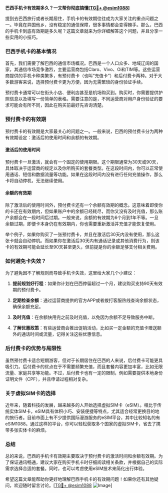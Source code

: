 **巴西手机卡有效期多久？一文帮你彻底搞懂[[TG💪+ @esim1088](https://t.me/s/esim1088)]**

提到去巴西旅行或者长期居住，手机卡的有效期往往成为大家关注的重点问题之一。毕竟在异国他乡，没有稳定的通信保障，很多事情都会变得棘手。那么，巴西的手机卡到底有效期是多久呢？这篇文章就来为你详细解答这个问题，并且分享一些实用的小技巧。

### 巴西手机卡的基本情况

首先，我们需要了解巴西的通信市场概况。巴西是一个人口众多、地域辽阔的国家，其通信市场竞争激烈，主要运营商包括Claro、Vivo、Oi和TIM等。这些运营商提供的手机卡种类繁多，有预付费卡（也叫“充值卡”）和后付费卡两种。对于大多数游客来说，选择预付费卡更为方便，因为无需繁琐的身份验证手续。

预付费卡通常可以在街头小店、便利店甚至是机场购买到。购买时，你需要提供护照信息以及填写一份简单的表格。需要注意的是，不同运营商对用户身份验证的要求可能会有所不同，因此在购买前最好先咨询清楚。

### 预付费卡的有效期

预付费卡的有效期是大家最关心的问题之一。一般来说，巴西的预付费卡分为两种有效期设定：激活后的使用时间和余额的有效期。

#### 激活后的使用时间
预付费卡一旦激活，就会有一个固定的使用期限。这个期限通常为30天或90天，具体取决于运营商的规定以及你所购买的套餐类型。在这段时间内，你可以正常使用通话、短信和数据流量等功能。如果在这段时间内没有进行任何充值操作，那么卡将自动停机，无法继续使用。

#### 余额的有效期
除了激活后的使用时间外，预付费卡还有一个余额有效期的概念。这意味着即使你的卡还在有效期内，但如果账户中的余额已经耗尽，而你又没有及时充值，那么账户余额会在一段时间后过期。一般来说，余额的有效期为6个月到1年不等。一旦余额过期，即便卡本身仍在有效期内，你也需要重新激活并充值才能恢复使用。

举个例子，如果你购买了一张预付费卡，并且在激活后30天内没有使用，那么这张卡就会自动停机。而如果你在激活后30天内有通话记录或其他消费行为，则该卡的有效期可能会延长至90天甚至更久，但前提是你的余额足够支付相关费用。

### 如何避免卡失效？

为了避免因不了解规则而导致手机卡失效，这里给大家几个小建议：

1. **提前规划好行程**：如果你计划在巴西停留超过一个月，建议购买支持90天有效期的预付费卡。
   
2. **定期检查余额**：通过运营商提供的官方APP或者拨打客服热线查询余额状态，确保余额充足。

3. **及时充值**：在余额快用完之前及时充值，以免因为余额不足导致服务中断。

4. **了解优惠政策**：有些运营商会推出促销活动，比如买一定金额的充值卡赠送额外的通话时间或流量，记得关注这些优惠信息。

### 后付费卡的优势与局限性

虽然预付费卡适合短期游客，但对于长期居住在巴西的人来说，后付费卡可能更具吸引力。后付费卡的优点在于不需要频繁充值，而且套餐内容更加丰富，比如无限流量、家庭共享等功能。不过，后付费卡也有一定的限制，例如需要提供本地身份证明文件（CPF），并且申请过程相对复杂。

### 关于虚拟SIM卡的选择

近年来，随着科技的发展，越来越多的人开始选择虚拟SIM卡（eSIM）。相比于传统实体SIM卡，eSIM具有体积小巧、安装便捷等特点，尤其适合经常更换目的地的旅行者。目前市面上有不少提供国际漫游服务的eSIM平台，其中比较知名的有eSIM1088。通过这样的平台，你可以轻松获取多个国家的虚拟SIM卡，省去了携带多张实体卡的麻烦。

### 总结

总的来说，巴西的手机卡有效期主要取决于预付费卡的激活时间和余额有效期。为了保证通讯畅通，建议大家在购买手机卡时仔细阅读相关条款，并根据自己的实际需求选择合适的套餐。同时，也可以考虑使用eSIM技术来简化出行体验。

希望这篇文章能帮助你更好地理解巴西手机卡的有效期问题！如果你还有其他疑问，欢迎随时留言讨论。[[TG💪+ @esim1088](https://t.me/s/esim1088) ![Image](https://i.postimg.cc/4NQfJmqS/Snipaste-2025-05-13-00-14-12.png)]